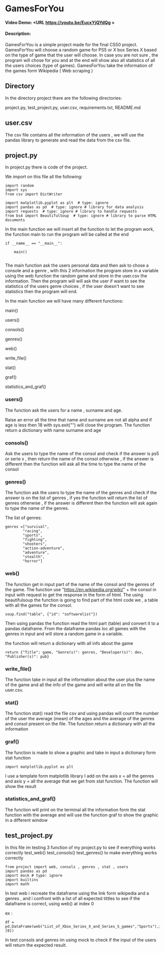 # GamesForYou
#### Video Demo:  <URL https://youtu.be/EucxYjQYdQg >
#### Description:

GamesForYou is a simple project made for the final CS50 project.
GamesForYou will choose a random game for PS5 or X box Series X based on the type of game that the user will choose.
In case you are not sure , the program will chose for you  and at the end will show also all statistics of all the users choices (type of games).
GamesForYou take the information of the games form Wikipedia ( Web scraping )

## Directory

In the directory project there are the following directories:

project.py,
test_project.py,
user.csv,
requirements.txt,
README.md

## user.csv

The csv file contains all the information of the users  , we will use the pandas library to generate and read the data from the csv file.


## project.py

In project.py there is code of the project.

We import on this file all the following:

```
import random
import sys
from csv import DictWriter

import matplotlib.pyplot as plt  # type: ignore
import pandas as pd  # type: ignore # library for data analysis
import requests  # type: ignore # library to handle requests
from bs4 import BeautifulSoup  # type: ignore # library to parse HTML documents
```

In the main function we will insert all the function to let the program work, the function main to run the program will be called at the end

```
if __name__ == "__main__":
    
    main()
    
```

The main function ask the users personal data and then ask  to chose a console and a genre , with this 2 information the program store in a variable using the web function the random game and store in the user.csv the information.
Then the program will will ask the user if want to see the statistics of the users genre choices , if the user doesn't want to see statistics then the program will end.

In the main function we will have many different functions:

main()

users()

consols()

genres()

web()

write_file()

stat()

graf()

statistics_and_graf()




### users()


The function ask the users for a name , surname and age.

Raise an error all the time that name and surname  are not all alpha and if age is less then 18 with sys.exit("") will close the program.
The function  return a dictionary with name surname and age

### consols()

Ask the users to type the name of the consol and check if the answer is ps5 or serie x , then return the name of the consol otherwise , if the answer is different then the function will ask all the time to type the name of the consol


### genres()

The function ask the users to type the name of the genres and check if the answer is on the list of genres , if yes the function will return the list of genres otherwise , if the answer is different then the function will ask again to type the name of the genres.

The list of genres:

```
genres =["survival",
        "racing",
        "sports",
        "fighting",
        "shooters",
        "action-adventure",
        "adventure",
        "stealth",
        "horror"]
```

### web()

The function get in input part of the name of the consol and the genres of the game.
The function use "https://en.wikipedia.org/wiki/" + the consol in input with request to get the response in the form of html.
The using beautifulsoup the function is going to find part of the html code we , a table with all the games for the consol.

```
soup.find("table", {"id": "softwarelist"})

```
Then using pandas the function read the html part (table) and convert it to a pandas dataframe.
From the dataframe pandas loc all games with the genres in input and will store a random game in a variable.

the function will return a dictionary with all info about the game

```
return {"Title": game, "Genre(s)": genres, "Developer(s)": dev, "Publisher(s)": pub}

```



### write_file()

The function take in input all the information about the user plus the name of the game and all the info of the game and will write all on the file user.csv.


### stat()

The function stat() read the file csv and using pandas will count the number of the user the average (mean) of the ages and the average of the genres and consol present on the file.
The function return a dictionary with all the information


### graf()

The function is made to show a graphic and take in input a dictionary form stat function

```
import matplotlib.pyplot as plt

```

I use a template form matplotlib library I add on the axis x = all the genres and  axis y = all the average that we get from stat function.
The function will show the result



### statistics_and_graf()

The function will print on the terminal all the information form the stat function with the average and will use the function graf to show the graphic in a different window




## test_project.py

In this file im testing 3 function of my project.py to see if everything works correctly
test_web()
test_consols()
test_genres()
to make everything works correctly

```
from project import web, consols , genres , stat , users
import pandas as pd
import mock # type: ignore
import builtins
import math

```

In test web i recreate the dataframe using the link form wikipedia and a genres , and i confront with a list of all expected tittles to see if the dataframe is correct,
using web() at index 0


ex :
```
df = pd.DataFrame(web("List_of_Xbox_Series_X_and_Series_S_games","Sports"),index=[0])
```
In test consols and genres im using mock to check if the input of the users  will return the expected result.
